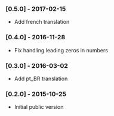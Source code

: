 ### [0.5.0] - 2017-02-15
* Add french translation

### [0.4.0] - 2016-11-28
* Fix handling leading zeros in numbers

### [0.3.0] - 2016-03-02
* Add pt_BR translation

### [0.2.0] - 2015-10-25
* Initial public version
